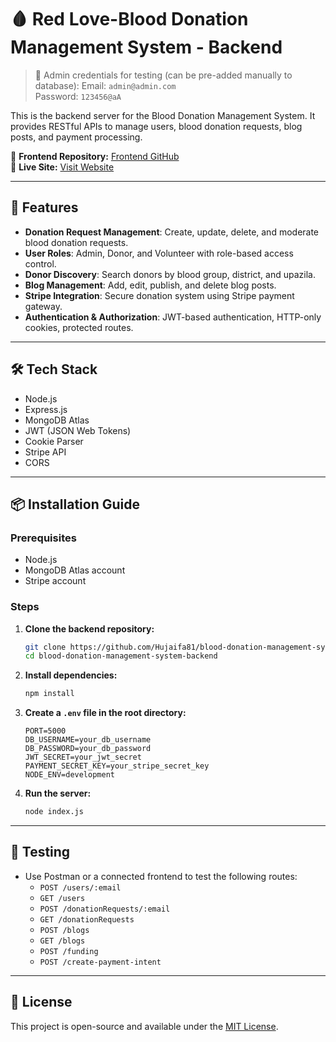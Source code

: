 
# 🩸 Red Love-Blood Donation Management System - Backend

> 🧪 Admin credentials for testing (can be pre-added manually to database): 
> Email: `admin@admin.com`  
> Password: `123456@aA`

This is the backend server for the Blood Donation Management System. It provides RESTful APIs to manage users, blood donation requests, blog posts, and payment processing.

🔗 **Frontend Repository:** [Frontend GitHub](https://github.com/Hujaifa81/blood-donation-management-system-frontend)  
🔗 **Live Site:** [Visit Website](https://blood-donation-managemen-7ebd3.web.app/)

---

## 🚀 Features

- **Donation Request Management**: Create, update, delete, and moderate blood donation requests.
- **User Roles**: Admin, Donor, and Volunteer with role-based access control.
- **Donor Discovery**: Search donors by blood group, district, and upazila.
- **Blog Management**: Add, edit, publish, and delete blog posts.
- **Stripe Integration**: Secure donation system using Stripe payment gateway.
- **Authentication & Authorization**: JWT-based authentication, HTTP-only cookies, protected routes.

---

## 🛠 Tech Stack

- Node.js
- Express.js
- MongoDB Atlas
- JWT (JSON Web Tokens)
- Cookie Parser
- Stripe API
- CORS

---

## 📦 Installation Guide

### Prerequisites

- Node.js
- MongoDB Atlas account
- Stripe account

### Steps

1. **Clone the backend repository:**
   ```bash
   git clone https://github.com/Hujaifa81/blood-donation-management-system-backend.git
   cd blood-donation-management-system-backend
   ```

2. **Install dependencies:**
   ```bash
   npm install
   ```

3. **Create a `.env` file in the root directory:**
   ```env
   PORT=5000
   DB_USERNAME=your_db_username
   DB_PASSWORD=your_db_password
   JWT_SECRET=your_jwt_secret
   PAYMENT_SECRET_KEY=your_stripe_secret_key
   NODE_ENV=development
   ```

4. **Run the server:**
   ```bash
   node index.js
   ```

---

## 🧪 Testing

- Use Postman or a connected frontend to test the following routes:
  - `POST /users/:email`
  - `GET /users`
  - `POST /donationRequests/:email`
  - `GET /donationRequests`
  - `POST /blogs`
  - `GET /blogs`
  - `POST /funding`
  - `POST /create-payment-intent`


---

## 📄 License

This project is open-source and available under the [MIT License](LICENSE).
